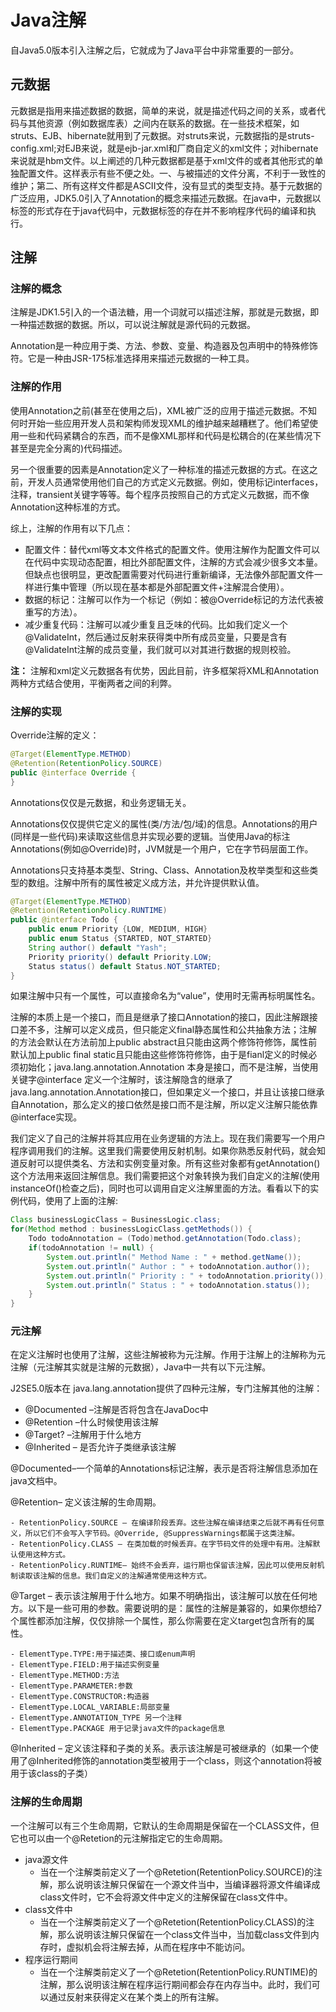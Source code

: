 # Java注解

自Java5.0版本引入注解之后，它就成为了Java平台中非常重要的一部分。

## 元数据

元数据是指用来描述数据的数据，简单的来说，就是描述代码之间的关系，或者代码与其他资源（例如数据库表）之间内在联系的数据。在一些技术框架，如struts、EJB、hibernate就用到了元数据。对struts来说，元数据指的是struts-config.xml;对EJB来说，就是ejb-jar.xml和厂商自定义的xml文件；对hibernate来说就是hbm文件。以上阐述的几种元数据都是基于xml文件的或者其他形式的单独配置文件。这样表示有些不便之处。一、与被描述的文件分离，不利于一致性的维护；第二、所有这样文件都是ASCII文件，没有显式的类型支持。基于元数据的广泛应用，JDK5.0引入了Annotation的概念来描述元数据。在java中，元数据以标签的形式存在于java代码中，元数据标签的存在并不影响程序代码的编译和执行。

## 注解

### 注解的概念

注解是JDK1.5引入的一个语法糖，用一个词就可以描述注解，那就是元数据，即一种描述数据的数据。所以，可以说注解就是源代码的元数据。

Annotation是一种应用于类、方法、参数、变量、构造器及包声明中的特殊修饰符。它是一种由JSR-175标准选择用来描述元数据的一种工具。

### 注解的作用

使用Annotation之前(甚至在使用之后)，XML被广泛的应用于描述元数据。不知何时开始一些应用开发人员和架构师发现XML的维护越来越糟糕了。他们希望使用一些和代码紧耦合的东西，而不是像XML那样和代码是松耦合的(在某些情况下甚至是完全分离的)代码描述。

另一个很重要的因素是Annotation定义了一种标准的描述元数据的方式。在这之前，开发人员通常使用他们自己的方式定义元数据。例如，使用标记interfaces，注释，transient关键字等等。每个程序员按照自己的方式定义元数据，而不像Annotation这种标准的方式。

综上，注解的作用有以下几点：

- 配置文件：替代xml等文本文件格式的配置文件。使用注解作为配置文件可以在代码中实现动态配置，相比外部配置文件，注解的方式会减少很多文本量。但缺点也很明显，更改配置需要对代码进行重新编译，无法像外部配置文件一样进行集中管理（所以现在基本都是外部配置文件+注解混合使用）。
- 数据的标记：注解可以作为一个标记（例如：被@Override标记的方法代表被重写的方法）。
- 减少重复代码：注解可以减少重复且乏味的代码。比如我们定义一个@ValidateInt，然后通过反射来获得类中所有成员变量，只要是含有@ValidateInt注解的成员变量，我们就可以对其进行数据的规则校验。

**注：** 注解和xml定义元数据各有优势，因此目前，许多框架将XML和Annotation两种方式结合使用，平衡两者之间的利弊。

### 注解的实现

Override注解的定义：

```java
@Target(ElementType.METHOD)
@Retention(RetentionPolicy.SOURCE)
public @interface Override {
}
```

Annotations仅仅是元数据，和业务逻辑无关。

Annotations仅仅提供它定义的属性(类/方法/包/域)的信息。Annotations的用户(同样是一些代码)来读取这些信息并实现必要的逻辑。当使用Java的标注Annotations(例如@Override)时，JVM就是一个用户，它在字节码层面工作。

Annotations只支持基本类型、String、Class、Annotation及枚举类型和这些类型的数组。注解中所有的属性被定义成方法，并允许提供默认值。

```java
@Target(ElementType.METHOD)
@Retention(RetentionPolicy.RUNTIME)
public @interface Todo {
    public enum Priority {LOW, MEDIUM, HIGH}
    public enum Status {STARTED, NOT_STARTED}
    String author() default "Yash";
    Priority priority() default Priority.LOW;
    Status status() default Status.NOT_STARTED;
}
```

如果注解中只有一个属性，可以直接命名为“value”，使用时无需再标明属性名。

注解的本质上是一个接口，而且是继承了接口Annotation的接口，因此注解跟接口差不多，注解可以定义成员，但只能定义final静态属性和公共抽象方法；注解的方法会默认在方法前加上public abstract且只能由这两个修饰符修饰，属性前默认加上public final static且只能由这些修饰符修饰，由于是fianl定义的时候必须初始化；java.lang.annotation.Annotation 本身是接口，而不是注解，当使用关键字@interface 定义一个注解时，该注解隐含的继承了java.lang.annotation.Annotation接口，但如果定义一个接口，并且让该接口继承自Annotation，那么定义的接口依然是接口而不是注解，所以定义注解只能依靠@interface实现。

我们定义了自己的注解并将其应用在业务逻辑的方法上。现在我们需要写一个用户程序调用我们的注解。这里我们需要使用反射机制。如果你熟悉反射代码，就会知道反射可以提供类名、方法和实例变量对象。所有这些对象都有getAnnotation()这个方法用来返回注解信息。我们需要把这个对象转换为我们自定义的注解(使用 instanceOf()检查之后)，同时也可以调用自定义注解里面的方法。看看以下的实例代码，使用了上面的注解:

```java
Class businessLogicClass = BusinessLogic.class;
for(Method method : businessLogicClass.getMethods()) {
    Todo todoAnnotation = (Todo)method.getAnnotation(Todo.class);
    if(todoAnnotation != null) {
        System.out.println(" Method Name : " + method.getName());
        System.out.println(" Author : " + todoAnnotation.author());
        System.out.println(" Priority : " + todoAnnotation.priority());
        System.out.println(" Status : " + todoAnnotation.status());
    }
}
```

### 元注解

在定义注解时也使用了注解，这些注解被称为元注解。作用于注解上的注解称为元注解（元注解其实就是注解的元数据），Java中一共有以下元注解。

J2SE5.0版本在 java.lang.annotation提供了四种元注解，专门注解其他的注解：

- @Documented –注解是否将包含在JavaDoc中
- @Retention –什么时候使用该注解
- @Target? –注解用于什么地方
- @Inherited – 是否允许子类继承该注解

@Documented–一个简单的Annotations标记注解，表示是否将注解信息添加在java文档中。

@Retention– 定义该注解的生命周期。

    - RetentionPolicy.SOURCE – 在编译阶段丢弃。这些注解在编译结束之后就不再有任何意义，所以它们不会写入字节码。@Override, @SuppressWarnings都属于这类注解。
    - RetentionPolicy.CLASS – 在类加载的时候丢弃。在字节码文件的处理中有用。注解默认使用这种方式。
    - RetentionPolicy.RUNTIME– 始终不会丢弃，运行期也保留该注解，因此可以使用反射机制读取该注解的信息。我们自定义的注解通常使用这种方式。

@Target – 表示该注解用于什么地方。如果不明确指出，该注解可以放在任何地方。以下是一些可用的参数。需要说明的是：属性的注解是兼容的，如果你想给7个属性都添加注解，仅仅排除一个属性，那么你需要在定义target包含所有的属性。

    - ElementType.TYPE:用于描述类、接口或enum声明
    - ElementType.FIELD:用于描述实例变量
    - ElementType.METHOD:方法
    - ElementType.PARAMETER:参数
    - ElementType.CONSTRUCTOR:构造器
    - ElementType.LOCAL_VARIABLE:局部变量
    - ElementType.ANNOTATION_TYPE 另一个注释
    - ElementType.PACKAGE 用于记录java文件的package信息

@Inherited – 定义该注释和子类的关系。表示该注解是可被继承的（如果一个使用了@Inherited修饰的annotation类型被用于一个class，则这个annotation将被用于该class的子类）

### 注解的生命周期

一个注解可以有三个生命周期，它默认的生命周期是保留在一个CLASS文件，但它也可以由一个@Retetion的元注解指定它的生命周期。

- java源文件
    - 当在一个注解类前定义了一个@Retetion(RetentionPolicy.SOURCE)的注解，那么说明该注解只保留在一个源文件当中，当编译器将源文件编译成class文件时，它不会将源文件中定义的注解保留在class文件中。
- class文件中
    - 当在一个注解类前定义了一个@Retetion(RetentionPolicy.CLASS)的注解，那么说明该注解只保留在一个class文件当中，当加载class文件到内存时，虚拟机会将注解去掉，从而在程序中不能访问。
- 程序运行期间
    - 当在一个注解类前定义了一个@Retetion(RetentionPolicy.RUNTIME)的注解，那么说明该注解在程序运行期间都会存在内存当中。此时，我们可以通过反射来获得定义在某个类上的所有注解。